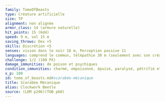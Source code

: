 ```yaml
---
family: TomeOfBeasts
type: Créature artificielle
size: TP
alignment: non alignée
armor_class: 14 (armure naturelle)
hit_points: 15 (6d4)
speed: 9 m, vol 15 m
saving_throws: Dex +5
skills: Discrétion +5
senses: vision dans le noir 18 m, Perception passive 11
languages: comprend le commun, télépathie 30 m (seulement avec son créateur)
challenge: 1/2 (100 PX)
damage_immunities: de poison et psychiques
condition_immunities: charmé, empoisonné, épuisé, paralysé, pétrifié et terrorisé
x_p: 100
id: tome_of_beasts.md#scarabée-mécanique
title: Scarabée Mécanique
alias: Clockwork Beetle
source: (LDM p296)(TOB p60)
---
```


